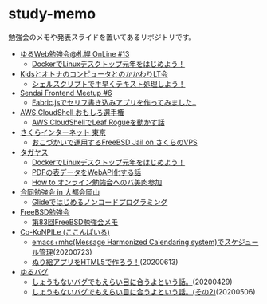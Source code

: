 # study-memo
勉強会のメモや発表スライドを置いてあるリポジトリです。

 * [ゆるWeb勉強会@札幌 OnLine #13](https://mild-web-sap.connpass.com/event/214866/)
   * [DockerでLinuxデスクトップ元年をはじめよう！](https://furandon-pig.github.io/study-memo/docs/mild-web-sap/20210628/20210628.html)
 * [KidsとオトナのコンピュータとのかかわりLT会](https://36tech.connpass.com/event/212874/)
   * [シェルスクリプトで手早くテキスト処理しよう！](https://furandon-pig.github.io/study-memo/docs/36tech/20210619/20210619.html)
 * [Sendai Frontend Meetup #6](https://sfeug.connpass.com/event/212239/)
   * [Fabric.jsでセリフ書き込みアプリを作ってみました..](https://furandon-pig.github.io/study-memo/docs/sfeug/20210602/20210602.html)
 * [AWS CloudShell おもしろ選手権](https://connpass.com/event/199259/)
   * [AWS CloudShellでLeaf Rogueを動かす話](https://furandon-pig.github.io/study-memo/docs/omoshiro_cloudshell/20201229.html)
 * [さくらインターネット 東京](https://sakura-tokyo.connpass.com/)
   * [おこづかいで運用するFreeBSD Jail on さくらのVPS](https://furandon-pig.github.io/study-memo/docs/sakura-tokyo/20200806.html)
 * [タガヤス](https://tagayas.connpass.com/)
   * [DockerでLinuxデスクトップ元年をはじめよう！](https://furandon-pig.github.io/study-memo/docs/tagayas/20210625/20210625.html)
   * [PDFの表データをWebAPI化する話](https://furandon-pig.github.io/study-memo/docs/tagayas/20200924.html)
   * [How to オンライン勉強会へのバ美肉参加](https://furandon-pig.github.io/study-memo/docs/tagayas/20200728.html)
 * [合同勉強会 in 大都会岡山](https://gbdaitokai.connpass.com/)
   * [Glideではじめるノンコードプログラミング](https://furandon-pig.github.io/study-memo/docs/zadrvnlt/20200725.html)
 * [FreeBSD勉強会](https://freebsdstudy.connpass.com/)
   * [第83回FreeBSD勉強会メモ](docs/FreeBSDStudy/20200625.md)
 * [Co-KoNPILe (ここんぱいる)](https://cokonpile.connpass.com/)
   * [emacs+mhc(Message Harmonized Calendaring system)でスケジュール管理](docs/cokonpile/20200723.html)(20200723)
   * [ぬり絵アプリをHTML5で作ろう！](docs/cokonpile/20200613.html)(20200613)
 * [ゆるバグ](https://yurubug.connpass.com/)
   * [しょうもないバグでもえらい目に合うよという話。](docs/yurubug/20200429.html)(20200429)
   * [しょうもないバグでもえらい目に合うよという話。(その2)](docs/yurubug/20200506.html)(20200506)
